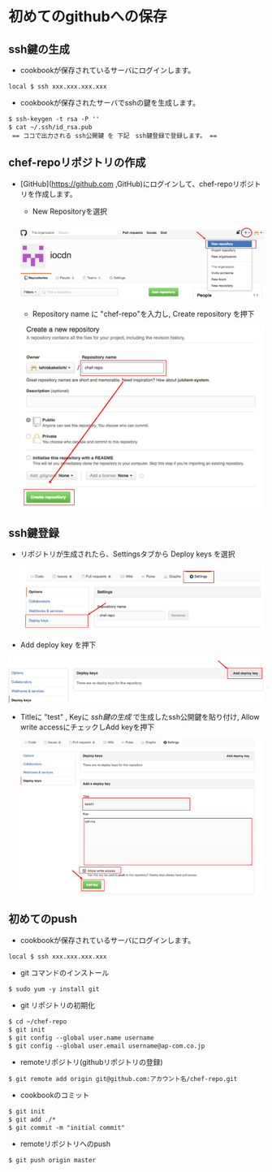 # 初めてのgithubへの保存

## ssh鍵の生成
- cookbookが保存されているサーバにログインします。

```
local $ ssh xxx.xxx.xxx.xxx
```

- cookbookが保存されたサーバでsshの鍵を生成します。

```
$ ssh-keygen -t rsa -P ''
$ cat ~/.ssh/id_rsa.pub
 == ココで出力される ssh公開鍵 を 下記　ssh鍵登録で登録します。 ==
```

## chef-repoリポジトリの作成
- [GitHub](https://github.com ,GitHub)にログインして、chef-repoリポジトリを作成します。
  - New Repositoryを選択 
  
  ![image](/images/01_create_new_repository.png)

  - Repository name に "chef-repo"を入力し, Create repository を押下
  
  ![image](/images/02_create_new_repository.png)

## ssh鍵登録
- リポジトリが生成されたら、Settingsタブから Deploy keys を選択
  
  ![image](/images/03_add_ssh_pub_key.png)

-  Add deploy key を押下
 
  ![image](/images/04_add_ssh_pub_key.png)

- Titleに "test" , Keyに _ssh鍵の生成_ で生成したssh公開鍵を貼り付け, Allow write accessにチェックしAdd keyを押下

  ![image](/images/05_add_ssh_pub_key.png)
  
## 初めてのpush
- cookbookが保存されているサーバにログインします。

```
local $ ssh xxx.xxx.xxx.xxx
```

- git コマンドのインストール

```
$ sudo yum -y install git
```

-  git リポジトリの初期化

```
$ cd ~/chef-repo
$ git init
$ git config --global user.name username
$ git config --global user.email username@ap-com.co.jp
```
-  remoteリポジトリ(githubリポジトリの登録)

```
$ git remote add origin git@github.com:アカウント名/chef-repo.git
```

- cookbookのコミット

```
$ git init
$ git add ./*
$ git commit -m "initial commit"
```

- remoteリポジトリへのpush
```
$ git push origin master
```
